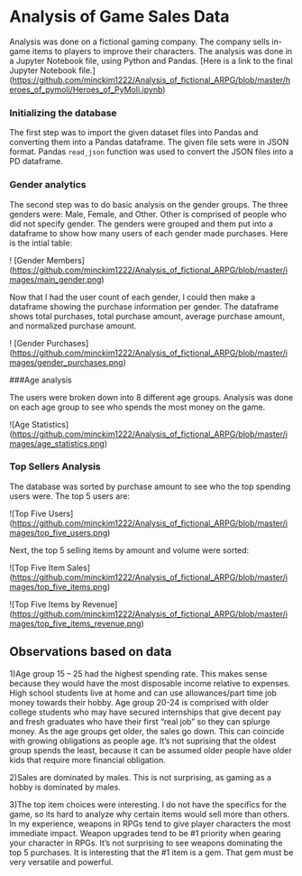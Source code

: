 # Analysis of Game Sales Data

Analysis was done on a fictional gaming company.  The company sells in-game items to players to improve their characters.  The analysis was done in a Jupyter Notebook file, using Python and Pandas.  [Here is a link to the final Jupyter Notebook file.] (https://github.com/minckim1222/Analysis_of_fictional_ARPG/blob/master/heroes_of_pymoli/Heroes_of_PyMoli.ipynb)

### Initializing the database

The first step was to import the given dataset files into Pandas and converting them into a Pandas dataframe.  The given file sets were in JSON format.  Pandas `read_json` function was used to convert the JSON files into a PD dataframe.

### Gender analytics

The second step was to do basic analysis on the gender groups.  The three genders were: Male, Female, and Other.  Other is comprised of people who did not specify gender.  The genders were grouped and them put into a dataframe to show how many users of each gender made purchases.  Here is the intial table:

! [Gender Members] (https://github.com/minckim1222/Analysis_of_fictional_ARPG/blob/master/images/main_gender.png)

Now that I had the user count of each gender, I could then make a dataframe showing the purchase information per gender.  The dataframe shows total purchases, total purchase amount, average purchase amount, and normalized purchase amount.

! [Gender Purchases] (https://github.com/minckim1222/Analysis_of_fictional_ARPG/blob/master/images/gender_purchases.png)

###Age analysis

The users were broken down into 8 different age groups.  Analysis was done on each age group to see who spends the most money on the game.

![Age Statistics] (https://github.com/minckim1222/Analysis_of_fictional_ARPG/blob/master/images/age_statistics.png)

### Top Sellers Analysis

The database was sorted by purchase amount to see who the top spending users were.  The top 5 users are:

![Top Five Users] (https://github.com/minckim1222/Analysis_of_fictional_ARPG/blob/master/images/top_five_users.png)

Next, the top 5 selling items by amount and volume were sorted:

![Top Five Item Sales] (https://github.com/minckim1222/Analysis_of_fictional_ARPG/blob/master/images/top_five_items.png)

![Top Five Items by Revenue] (https://github.com/minckim1222/Analysis_of_fictional_ARPG/blob/master/images/top_five_items_revenue.png)


## Observations based on data

1)Age group 15 – 25 had the highest spending rate.  This makes sense because they would have the most disposable income relative to expenses.  High school students live at home and can use allowances/part time job money towards their hobby.  Age group 20-24 is comprised with older college students who may have secured internships that give decent pay and fresh graduates who have their first “real job” so they can splurge money.  As the age groups get older, the sales go down.  This can coincide with growing obligations as people age.  It’s not suprising that the oldest group spends the least, because it can be assumed older people have older kids that require more financial obligation.

2)Sales are dominated by males.  This is not surprising, as gaming as a hobby is dominated by males.  

3)The top item choices were interesting.  I do not have the specifics for the game, so its hard to analyze why certain items would sell more than others.  In my experience, weapons in RPGs tend to give player characters the most immediate impact.  Weapon upgrades tend to be #1 priority when gearing your character in RPGs.  It’s not surprising to see weapons dominating the top 5 purchases.  It is interesting that the #1 item is a gem.  That gem must be very versatile and powerful.
